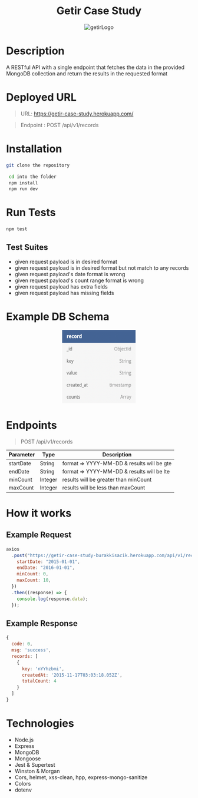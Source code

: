 <h1 align="center">
    Getir Case Study
</h1>

<p align="center">
  <img src="https://cdn.getir.com/marketing/Getir_Logo_1621812382342.png" alt="getirLogo" style="width:200px; height:200px"/>
</p>

# Description

A RESTful API with a single endpoint that fetches the data in the provided MongoDB collection and return the results in the requested format

# Deployed URL

> URL: https://getir-case-study.herokuapp.com/

> Endpoint : POST /api/v1/records

# Installation

```Bash
git clone the repository
```

```Bash
 cd into the folder
 npm install
 npm run dev
```

# Run Tests

```Bash
npm test
```

## Test Suites

- given request payload is in desired format
- given request payload is in desired format but not match to any records
- given request payload's date format is wrong
- given request payload's count range format is wrong
- given request payload has extra fields
- given request payload has missing fields

# Example DB Schema

<p align="center">
  <img src="resources/dbSchema.png" alt="dbSchema" style="width:200px; height:200px"/>
</p>

# Endpoints

> POST /api/v1/records

| Parameter | Type    | Description                                |
| --------- | ------- | ------------------------------------------ |
| startDate | String  | format => YYYY-MM-DD & results will be gte |
| endDate   | String  | format => YYYY-MM-DD & results will be lte |
| minCount  | Integer | results will be greater than minCount      |
| maxCount  | Integer | results will be less than maxCount         |

# How it works

## Example Request

```JavaScript
axios
  .post("https://getir-case-study-burakkisacik.herokuapp.com/api/v1/records", {
    startDate: "2015-01-01",
    endDate: "2016-01-01",
    minCount: 0,
    maxCount: 10,
  })
  .then((response) => {
    console.log(response.data);
  });
```

## Example Response

```JavaScript
{
  code: 0,
  msg: 'success',
  records: [
    {
      key: 'nYYhzbmi',
      createdAt: '2015-11-17T03:03:18.052Z',
      totalCount: 4
    }
  ]
}
```

# Technologies

- Node.js
- Express
- MongoDB
- Mongoose
- Jest & Supertest
- Winston & Morgan
- Cors, helmet, xss-clean, hpp, express-mongo-sanitize
- Colors
- dotenv

